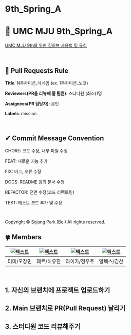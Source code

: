 # 9th_Spring_A

# 💚 UMC MJU 9th_Spring_A

[UMC MJU 9th를 위한 깃허브 사용법 및 규칙](https://www.notion.so/makeus-challenge/Git-Hub-268b57f4596b812a8868c18715676502?source=copy_link)

<br>

## 🌱 Pull Requests Rule

**Title**: N주차미션_닉네임 (ex. 1주차미션_노코)

**Reviewers(PR을 리뷰해 줄 팀원)**: 스터디원 (최소)1명

**Assignees(PR 담당자)**: 본인

**Labels**: mission

<br>

## ✔ Commit Message Convention

CHORE: 코드 수정, 내부 파일 수정

FEAT: 새로운 기능 추가

FIX: 버그, 오류 수정

DOCS: README 등의 문서 수정

REFACTOR: 전면 수정(코드 리펙토링)

TEST: 테스트 코드 추가 및 수정

<br>

Copyright © Sojung Park (Bei) All rights reserved.


## 🍀 Members
| [![텍스트](https://avatars.githubusercontent.com/Ochangmin524)](https://github.com/Ochangmin524) | [![텍스트](https://avatars.githubusercontent.com/yujin9907)](https://github.com/yujin9907) | [![텍스트](https://avatars.githubusercontent.com/woojoo48)](https://github.com/woojoo48) | [![텍스트](https://avatars.githubusercontent.com/0711kc)](https://github.com/0711kc) 
|:---:|:---:|:---:|:---:|
| 티미/오창민 | 패트/허유진 | 라이카/정우주 | 알렉스/김찬 |


<br>

## 1. 자신의 브랜치에 프로젝트 업로드하기

## 2. Main 브랜치로 PR(Pull Request) 날리기

## 3. 스터디원 코드 리뷰해주기
